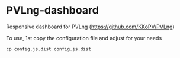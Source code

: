 # PVLng-dashboard
Responsive dashboard for PVLng (https://github.com/KKoPV/PVLng)

To use, 1st copy the configuration file and adjust for your needs

    cp config.js.dist config.js.dist
